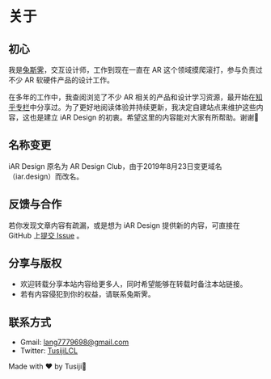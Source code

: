 # 关于

## 初心
我是[兔斯霁](https://www.zhihu.com/people/tusiji)，交互设计师，工作到现在一直在 AR 这个领域摸爬滚打，参与负责过不少 AR 软硬件产品的设计工作。

在多年的工作中，我查阅浏览了不少 AR 相关的产品和设计学习资源，最开始在[知乎专栏](https://zhuanlan.zhihu.com/mylcl)中分享过。为了更好地阅读体验并持续更新，我决定自建站点来维护这些内容，这也是建立 iAR Design 的初衷。希望这里的内容能对大家有所帮助。谢谢🙏

## 名称变更
iAR Design 原名为 AR Design Club，由于2019年8月23日变更域名（iar.design）而改名。

## 反馈与合作
若你发现文章内容有疏漏，或是想为 iAR Design 提供新的内容，可直接在 GitHub 上[提交 Issue](https://github.com/Tusiji/iar-design/issues) 。

## 分享与版权
- 欢迎转载分享本站内容给更多人，同时希望能够在转载时备注本站链接。
- 若有内容侵犯到你的权益，请联系兔斯霁。

## 联系方式
- Gmail: lang7779698@gmail.com
- Twitter: [TusijiLCL](https://twitter.com/TusijiLCL)

Made with ❤️ by Tusiji🐰